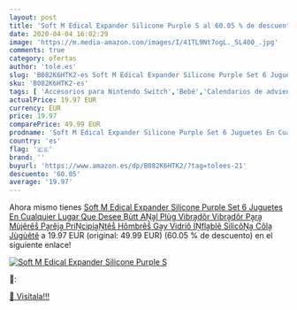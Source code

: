 ```yaml
---
layout: post
title: 'Soft M Edical Expander Silicone Purple S al 60.05 % de descuento'
date: 2020-04-04 16:02:29
image: 'https://m.media-amazon.com/images/I/41TL9Nt7ogL._SL400_.jpg'
comments: true
category: ofertas
author: 'tole.es'
slug: 'B082K6HTK2-es Soft M Edical Expander Silicone Purple Set 6 Juguetes En...'
sku: 'B082K6HTK2-es'
tags: [ 'Accesorios para Nintendo Switch','Bebé','Calendarios de adviento de juguete','Ciclismo','Consolas Nintendo Switch','Culotes de ciclismo para hombre','Decoración para dormitorio de bebé','Deportes y aire libre','Dormitorio','Electrónica','Electrónica para moto','Electrónica para vehículos','Hardware y juegos para Nintendo Switch','Juegos de construcción para niños','Juegos para Nintendo Switch','Juguetes','Juguetes y juegos','Mandos para Nintendo Switch','Muñecas para casas de muñecas','Muñecas y accesorios','Muñecos y figuras','Móviles para bebé','Playsets de figuras de acción para niños','Playsets de figuras de juguete para niños','Ropa de ciclismo','Ropa de ciclismo para hombre','Sets de accesorios','Soportes para moto','Vehículos de juguete para niños','Videojuegos','juguetes', ]
actualPrice: 19.97 EUR
currency: EUR
price: 19.97
comparePrice: 49.99 EUR
prodname: 'Soft M Edical Expander Silicone Purple Set 6 Juguetes En Cualquier Lugar Que Desee Ḅùtt AṈḁl Plùg Vibrḁdôr Vibrḁdôr Pḁrḁ Mùjêrêṧ Pḁrêjḁ PriṈcipiḁṈtêṧ Hômbrêṧ Gḁy Vidriô IṈflḁblê SilicôṈḁ Côlḁ Jùgùêtê'
country: 'es'
flag: '🇪🇸'
brand: ''
buyurl: 'https://www.amazon.es/dp/B082K6HTK2/?tag=tolees-21'
descuento: '60.05'
average: '19.97'
---
```


Ahora mismo tienes [Soft M Edical Expander Silicone Purple Set 6 Juguetes En Cualquier Lugar Que Desee Ḅùtt AṈḁl Plùg Vibrḁdôr Vibrḁdôr Pḁrḁ Mùjêrêṧ Pḁrêjḁ PriṈcipiḁṈtêṧ Hômbrêṧ Gḁy Vidriô IṈflḁblê SilicôṈḁ Côlḁ Jùgùêtê](https://www.amazon.es/dp/B082K6HTK2/?tag=tolees-21) a 19.97 EUR (original: 49.99 EUR) (60.05 %  de descuento) en el siguiente enlace!

[![Soft M Edical Expander Silicone Purple S](https://m.media-amazon.com/images/I/41TL9Nt7ogL._SL400_.jpg)](https://www.amazon.es/dp/B082K6HTK2/?tag=tolees-21)

🔎:


[🛒 Visítala!!!](https://www.amazon.es/dp/B082K6HTK2/?tag=tolees-21)
